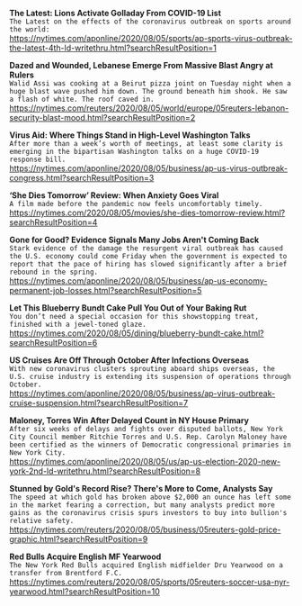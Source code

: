 **The Latest: Lions Activate Golladay From COVID-19 List**\
`The Latest on the effects of the coronavirus outbreak on sports around the world:`\
https://nytimes.com/aponline/2020/08/05/sports/ap-sports-virus-outbreak-the-latest-4th-ld-writethru.html?searchResultPosition=1

**Dazed and Wounded, Lebanese Emerge From Massive Blast Angry at Rulers**\
`Walid Assi was cooking at a Beirut pizza joint on Tuesday night when a huge blast wave pushed him down. The ground beneath him shook. He saw a flash of white. The roof caved in.`\
https://nytimes.com/reuters/2020/08/05/world/europe/05reuters-lebanon-security-blast-mood.html?searchResultPosition=2

**Virus Aid: Where Things Stand in High-Level Washington Talks**\
`After more than a week’s worth of meetings, at least some clarity is emerging in the bipartisan Washington talks on a huge COVID-19 response bill. `\
https://nytimes.com/aponline/2020/08/05/business/ap-us-virus-outbreak-congress.html?searchResultPosition=3

**‘She Dies Tomorrow’ Review: When Anxiety Goes Viral**\
`A film made before the pandemic now feels uncomfortably timely.`\
https://nytimes.com/2020/08/05/movies/she-dies-tomorrow-review.html?searchResultPosition=4

**Gone for Good? Evidence Signals Many Jobs Aren't Coming Back**\
`Stark evidence of the damage the resurgent viral outbreak has caused the U.S. economy could come Friday when the government is expected to report that the pace of hiring has slowed significantly after a brief rebound in the spring.`\
https://nytimes.com/aponline/2020/08/05/business/ap-us-economy-permanent-job-losses.html?searchResultPosition=5

**Let This Blueberry Bundt Cake Pull You Out of Your Baking Rut**\
`You don’t need a special occasion for this showstopping treat, finished with a jewel-toned glaze.`\
https://nytimes.com/2020/08/05/dining/blueberry-bundt-cake.html?searchResultPosition=6

**US Cruises Are Off Through October After Infections Overseas**\
`With new coronavirus clusters sprouting aboard ships overseas, the U.S. cruise industry is extending its suspension of operations through October.`\
https://nytimes.com/aponline/2020/08/05/business/ap-virus-outbreak-cruise-suspension.html?searchResultPosition=7

**Maloney, Torres Win After Delayed Count in NY House Primary**\
`After six weeks of delays and fights over disputed ballots, New York City Council member Ritchie Torres and U.S. Rep. Carolyn Maloney have been certified as the winners of Democratic congressional primaries in New York City. `\
https://nytimes.com/aponline/2020/08/05/us/ap-us-election-2020-new-york-2nd-ld-writethru.html?searchResultPosition=8

**Stunned by Gold's Record Rise? There's More to Come, Analysts Say**\
`The speed at which gold has broken above $2,000 an ounce has left some in the market fearing a correction, but many analysts predict more gains as the coronavirus crisis spurs investors to buy into bullion's relative safety. `\
https://nytimes.com/reuters/2020/08/05/business/05reuters-gold-price-graphic.html?searchResultPosition=9

**Red Bulls Acquire English MF Yearwood**\
`The New York Red Bulls acquired English midfielder Dru Yearwood on a transfer from Brentford F.C.`\
https://nytimes.com/reuters/2020/08/05/sports/05reuters-soccer-usa-nyr-yearwood.html?searchResultPosition=10

